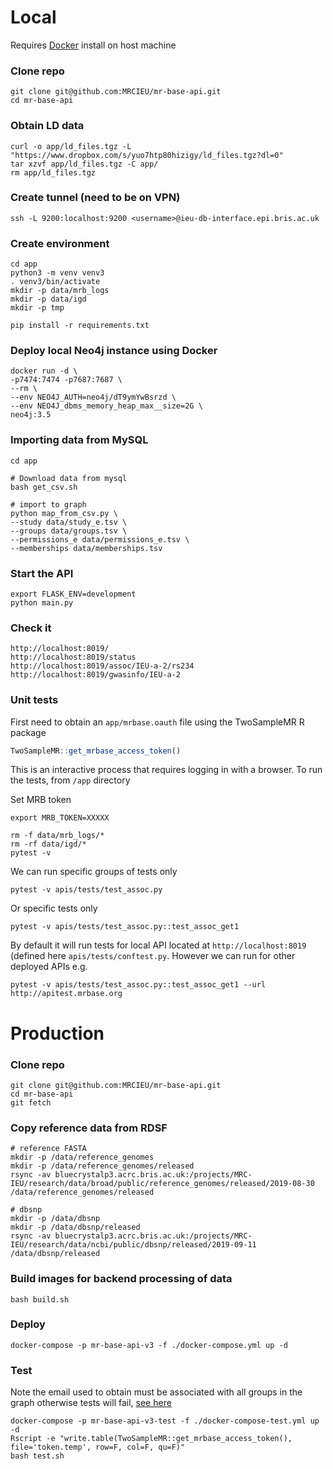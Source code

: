 # Local

Requires [Docker](https://docs.docker.com/install) install on host machine

### Clone repo
```
git clone git@github.com:MRCIEU/mr-base-api.git
cd mr-base-api
```

### Obtain LD data
```
curl -o app/ld_files.tgz -L "https://www.dropbox.com/s/yuo7htp80hizigy/ld_files.tgz?dl=0"
tar xzvf app/ld_files.tgz -C app/
rm app/ld_files.tgz
```

### Create tunnel (need to be on VPN)
```
ssh -L 9200:localhost:9200 <username>@ieu-db-interface.epi.bris.ac.uk
```

### Create environment
```
cd app
python3 -m venv venv3
. venv3/bin/activate
mkdir -p data/mrb_logs
mkdir -p data/igd
mkdir -p tmp

pip install -r requirements.txt
```

### Deploy local Neo4j instance using Docker
```
docker run -d \
-p7474:7474 -p7687:7687 \
--rm \
--env NEO4J_AUTH=neo4j/dT9ymYwBsrzd \
--env NEO4J_dbms_memory_heap_max__size=2G \
neo4j:3.5
```

### Importing data from MySQL
```
cd app

# Download data from mysql
bash get_csv.sh

# import to graph
python map_from_csv.py \
--study data/study_e.tsv \
--groups data/groups.tsv \
--permissions_e data/permissions_e.tsv \
--memberships data/memberships.tsv
```

### Start the API
```
export FLASK_ENV=development
python main.py
```

### Check it
```
http://localhost:8019/
http://localhost:8019/status
http://localhost:8019/assoc/IEU-a-2/rs234
http://localhost:8019/gwasinfo/IEU-a-2
```

### Unit tests
First need to obtain an `app/mrbase.oauth` file using the TwoSampleMR R package

```r
TwoSampleMR::get_mrbase_access_token()
```

This is an interactive process that requires logging in with a browser. To run the tests, from `/app` directory

Set MRB token

```
export MRB_TOKEN=XXXXX
```

```
rm -f data/mrb_logs/*
rm -rf data/igd/*
pytest -v
```

We can run specific groups of tests only

```
pytest -v apis/tests/test_assoc.py
```

Or specific tests only

```
pytest -v apis/tests/test_assoc.py::test_assoc_get1
```

By default it will run tests for local API located at `http://localhost:8019` (defined here `apis/tests/conftest.py`. However we can run for other deployed APIs e.g.

```
pytest -v apis/tests/test_assoc.py::test_assoc_get1 --url http://apitest.mrbase.org
```


# Production

### Clone repo
```
git clone git@github.com:MRCIEU/mr-base-api.git
cd mr-base-api
git fetch
```

### Copy reference data from RDSF
```
# reference FASTA
mkdir -p /data/reference_genomes
mkdir -p /data/reference_genomes/released
rsync -av bluecrystalp3.acrc.bris.ac.uk:/projects/MRC-IEU/research/data/broad/public/reference_genomes/released/2019-08-30 /data/reference_genomes/released

# dbsnp
mkdir -p /data/dbsnp
mkdir -p /data/dbsnp/released
rsync -av bluecrystalp3.acrc.bris.ac.uk:/projects/MRC-IEU/research/data/ncbi/public/dbsnp/released/2019-09-11 /data/dbsnp/released
```

### Build images for backend processing of data
```
bash build.sh
```

### Deploy
```
docker-compose -p mr-base-api-v3 -f ./docker-compose.yml up -d
```

### Test

Note the email used to obtain must be associated with all groups in the graph otherwise tests will fail, [see here](https://github.com/MRCIEU/mr-base-api/blob/3085529ee1da86184a2c7f8f6e03e2413fb0272e/app/populate_db/map_from_csv.py#L272)

```
docker-compose -p mr-base-api-v3-test -f ./docker-compose-test.yml up -d
Rscript -e "write.table(TwoSampleMR::get_mrbase_access_token(), file='token.temp', row=F, col=F, qu=F)"
bash test.sh
```
